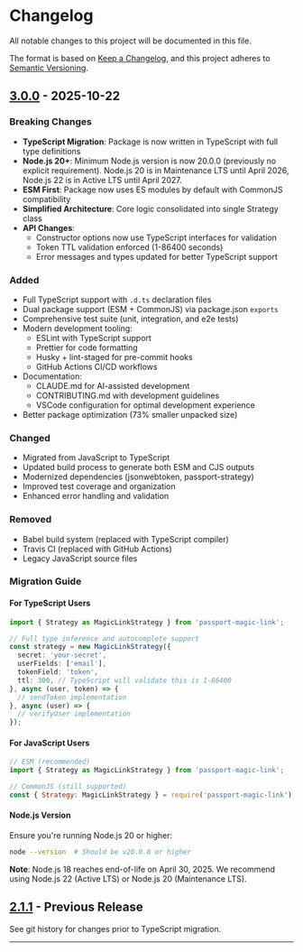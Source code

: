 # Changelog

All notable changes to this project will be documented in this file.

The format is based on [Keep a Changelog](https://keepachangelog.com/en/1.0.0/),
and this project adheres to [Semantic Versioning](https://semver.org/spec/v2.0.0.html).

## [3.0.0] - 2025-10-22

### Breaking Changes

- **TypeScript Migration**: Package is now written in TypeScript with full type definitions
- **Node.js 20+**: Minimum Node.js version is now 20.0.0 (previously no explicit requirement). Node.js 20 is in Maintenance LTS until April 2026, Node.js 22 is in Active LTS until April 2027.
- **ESM First**: Package now uses ES modules by default with CommonJS compatibility
- **Simplified Architecture**: Core logic consolidated into single Strategy class
- **API Changes**:
  - Constructor options now use TypeScript interfaces for validation
  - Token TTL validation enforced (1-86400 seconds)
  - Error messages and types updated for better TypeScript support

### Added

- Full TypeScript support with `.d.ts` declaration files
- Dual package support (ESM + CommonJS) via package.json `exports`
- Comprehensive test suite (unit, integration, and e2e tests)
- Modern development tooling:
  - ESLint with TypeScript support
  - Prettier for code formatting
  - Husky + lint-staged for pre-commit hooks
  - GitHub Actions CI/CD workflows
- Documentation:
  - CLAUDE.md for AI-assisted development
  - CONTRIBUTING.md with development guidelines
  - VSCode configuration for optimal development experience
- Better package optimization (73% smaller unpacked size)

### Changed

- Migrated from JavaScript to TypeScript
- Updated build process to generate both ESM and CJS outputs
- Modernized dependencies (jsonwebtoken, passport-strategy)
- Improved test coverage and organization
- Enhanced error handling and validation

### Removed

- Babel build system (replaced with TypeScript compiler)
- Travis CI (replaced with GitHub Actions)
- Legacy JavaScript source files

### Migration Guide

#### For TypeScript Users

```typescript
import { Strategy as MagicLinkStrategy } from 'passport-magic-link';

// Full type inference and autocomplete support
const strategy = new MagicLinkStrategy({
  secret: 'your-secret',
  userFields: ['email'],
  tokenField: 'token',
  ttl: 300, // TypeScript will validate this is 1-86400
}, async (user, token) => {
  // sendToken implementation
}, async (user) => {
  // verifyUser implementation
});
```

#### For JavaScript Users

```javascript
// ESM (recommended)
import { Strategy as MagicLinkStrategy } from 'passport-magic-link';

// CommonJS (still supported)
const { Strategy: MagicLinkStrategy } = require('passport-magic-link');
```

#### Node.js Version

Ensure you're running Node.js 20 or higher:

```bash
node --version  # Should be v20.0.0 or higher
```

**Note**: Node.js 18 reaches end-of-life on April 30, 2025. We recommend using Node.js 22 (Active LTS) or Node.js 20 (Maintenance LTS).

## [2.1.1] - Previous Release

See git history for changes prior to TypeScript migration.

---

[3.0.0]: https://github.com/vinialbano/passport-magic-link/compare/v2.1.1...v3.0.0
[2.1.1]: https://github.com/vinialbano/passport-magic-link/releases/tag/v2.1.1
